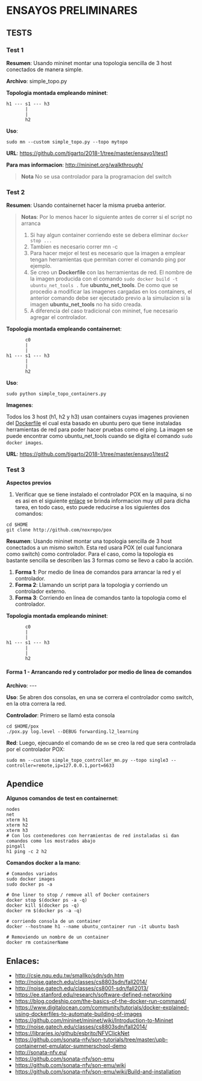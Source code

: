 # ENSAYOS PRELIMINARES

## TESTS

### Test 1

**Resumen**:
Usando mininet montar una topologia sencilla de 3 host conectados de manera simple.

**Archivo**: simple_topo.py 

**Topologia montada empleando mininet**:
```
h1 --- s1 --- h3
       |
       |
       h2
```

**Uso**:

```
sudo mn --custom simple_topo.py --topo mytopo 
```
**URL**: https://github.com/tigarto/2018-1/tree/master/ensayo1/test1

**Para mas informacion**: 
http://mininet.org/walkthrough/

> **Nota**
> No se usa controlador para la programacion del switch

### Test 2

**Resumen**:
Usando containernet hacer la misma prueba anterior.

> **Notas**: Por lo menos hacer lo siguiente antes de correr si el script no arranca
> 1. Si hay algun container corriendo este se debera eliminar ```docker stop ...```
> 2. Tambien es necesario correr mn -c
> 3. Para hacer mejor el test es necesario que la imagen a emplear tengan herramientas que permitan correr el comando ping por ejemplo.
> 4. Se creo un **Dockerfile** con las herramientas de red. El nombre de la imagen producida con el comando ```sudo docker build -t ubuntu_net_tools .``` fue **ubuntu_net_tools**. De como que se procedio a modificar las imagenes cargadas en los containers, el anterior comando debe ser ejecutado previo a la simulacion si la imagen **ubuntu_net_tools** no ha sido creada.
> 5. A diferencia del caso tradicional con mininet, fue necesario agregar el controlador.

**Topologia montada empleando containernet**:

```
       c0
       |
       |
h1 --- s1 --- h3
       |
       |
       h2
```

**Uso**:

```
sudo python simple_topo_containers.py  
```

**Imagenes**:

Todos los 3 host (h1, h2 y h3) usan containers cuyas imagenes provienen del [Dockerfile](https://github.com/tigarto/2018-1/blob/master/ensayo1/Dockerfile) el cual esta basado en ubuntu pero que tiene instaladas herramientas de red para poder hacer pruebas como el ping. La imagen se puede encontrar como ubuntu_net_tools cuando se digita el comando ```sudo docker images```. 

**URL**: https://github.com/tigarto/2018-1/tree/master/ensayo1/test2

### Test 3

**Aspectos previos**
1. Verificar que se tiene instalado el controlador POX en la maquina, si no es asi en el siguiente [enlace](http://networkstatic.net/pox-openflow-controller-installation-screencast/) se brinda informacion muy util para dicha tarea, en todo caso, esto puede reducirse a los siguientes dos comandos:

```
cd $HOME
git clone http://github.com/noxrepo/pox
```

**Resumen**:
Usando mininet montar una topologia sencilla de 3 host conectados a un mismo switch. Esta red usara POX (el cual funcionara como switch) como controlador. Para el caso, como la topologia es bastante sencilla se describen las 3 formas como se llevo a cabo la acción.
1. **Forma 1**: Por medio de linea de comandos para arrancar la red y el controlador.
2. **Forma 2**: Llamando un script para la topologia y corriendo un controlador externo.
3. **Forma 3**: Corriendo en linea de comandos tanto la topologia como el controlador.

**Topologia montada empleando mininet**:

```
       c0
       |
       |
h1 --- s1 --- h3
       |
       |
       h2
```


#### Forma 1 - Arrancando red y controlador por medio de linea de comandos

**Archivo**: ---

**Uso**: Se abren dos consolas, en una se correra el controlador como switch, en la otra correra la red.

**Controlador**: Primero se llamó esta consola

```
cd $HOME/pox
./pox.py log.level --DEBUG forwarding.l2_learning
```

**Red**: Luego, ejecuando el comando de ```mn``` se creo la red que sera controlada por el controlador POX:

```
sudo mn --custom simple_topo_controller_mn.py --topo single3 --controller=remote,ip=127.0.0.1,port=6633
```


## Apendice

**Algunos comandos de test en containernet**:
```
nodes
net
xterm h1
xterm h2
xterm h3
# Con los contenedores con herramientas de red instaladas si dan comandos como los mostrados abajo
pingall
h1 ping -c 2 h2
```


**Comandos docker a la mano**:

```
# Comandos variados
sudo docker images
sudo docker ps -a

# One liner to stop / remove all of Docker containers
docker stop $(docker ps -a -q)
docker kill $(docker ps -q)
docker rm $(docker ps -a -q)

# corriendo consola de un container
docker --hostname h1 --name ubuntu_container run -it ubuntu bash

# Removiendo un nombre de un container
docker rm containerName
```



## Enlaces:
* http://csie.nqu.edu.tw/smallko/sdn/sdn.htm
* http://noise.gatech.edu/classes/cs8803sdn/fall2014/
* http://noise.gatech.edu/classes/cs8001-sdn/fall2013/
* https://ee.stanford.edu/research/software-defined-networking
* https://blog.codeship.com/the-basics-of-the-docker-run-command/
* https://www.digitalocean.com/community/tutorials/docker-explained-using-dockerfiles-to-automate-building-of-images
* https://github.com/mininet/mininet/wiki/Introduction-to-Mininet
* http://noise.gatech.edu/classes/cs8803sdn/fall2014/
* https://libraries.io/github/esbrito/NFVClickNet
* https://github.com/sonata-nfv/son-tutorials/tree/master/upb-containernet-emulator-summerschool-demo
* http://sonata-nfv.eu/
* https://github.com/sonata-nfv/son-emu
* https://github.com/sonata-nfv/son-emu/wiki
* https://github.com/sonata-nfv/son-emu/wiki/Build-and-installation


